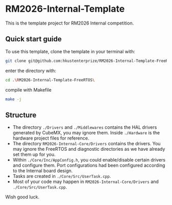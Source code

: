 # RM2026-Internal-Template
This is the template project for RM2026 Internal competition.

## Quick start guide

To use this template, clone the template in your terminal with:

``` bash
git clone git@github.com:hkustenterprize/RM2026-Internal-Template-FreeRTOS.git
```

enter the directory with:

``` bash
cd .\RM2026-Internal-Template-FreeRTOS\
```

compile with Makefile

``` bash
make -j
```

## Structure
- The directory `./Drivers` and `./Middlewares` contains the HAL drivers generated by CubeMX, you may ignore them. Inside `./Hardware` is the hardware project files for reference.
- The directory `RM2026-Internal-Core/Drivers` contains the drivers. You may ignore the FreeRTOS and diagnostic directories as we have already set them up for you.
- Within `./Core/Inc/AppConfig.h`, you could enable/disable certain drivers and configure them. Port configurations had been configured according to the Internal board design.
- Tasks are created in `./Core/Src/UserTask.cpp`.
- Most of your code may happen in `RM2026-Internal-Core/Drivers` and `./Core/Src/UserTask.cpp`.

Wish good luck.
